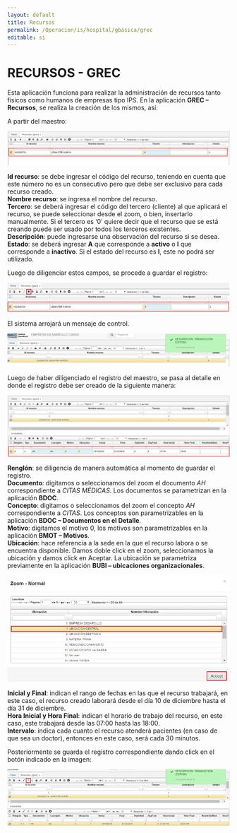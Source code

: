 ```yaml
---
layout: default
title: Recursos
permalink: /Operacion/is/hospital/gbasica/grec
editable: si
---
```


# RECURSOS - GREC


Esta aplicación funciona para realizar la administración de recursos tanto físicos como humanos de empresas tipo IPS. En la aplicación **GREC – Recursos**, se realiza la creación de los mismos, así:  

A partir del maestro:


![](grec1.png)


**Id recurso**: se debe ingresar el código del recurso, teniendo en cuenta que este número no es un consecutivo pero que debe ser exclusivo para cada recurso creado.  
**Nombre recurso**: se ingresa el nombre del recurso.  
**Tercero**: se deberá ingresar el código del tercero (cliente) al que aplicará el recurso, se puede seleccionar desde el zoom, o bien, insertarlo manualmente. Si el tercero es ‘0’ quiere decir que el recurso que se está creando puede ser usado por todos los terceros existentes.  
**Descripción**: puede ingresarse una observación del recurso si se desea.  
**Estado**: se deberá ingresar **A** que corresponde a **activo** o **I** que corresponde a **inactivo**. Si el estado del recurso es **I**, este no podrá ser utilizado.  

Luego de diligenciar estos campos, se procede a guardar el registro:


![](grec2.png)


El sistema arrojará un mensaje de control.  


![](grec3.png)


Luego de haber diligenciado el registro del maestro, se pasa al detalle en donde el registro debe ser creado de la siguiente manera:  


![](grec4.png)


**Renglón**: se diligencia de manera automática al momento de guardar el registro.  
**Documento**: digitamos o seleccionamos del zoom el documento _AH_ correspondiente a _CITAS MÉDICAS_. Los documentos se parametrizan en la aplicación **BDOC**.  
**Concepto**: digitamos o seleccionamos del zoom el concepto _AH_ correspondiente a _CITAS_. Los conceptos son parametrizables en la aplicación **BDOC – Documentos en el Detalle**.  
**Motivo**: digitamos el motivo 0, los motivos son parametrizables en la aplicación **BMOT – Motivos**.  
**Ubicación**: hace referencia a la sede en la que el recurso labora o se encuentra disponible. Damos doble click en el zoom, seleccionamos la ubicación y damos click en Aceptar. La ubicación se parametriza previamente en la aplicación **BUBI – ubicaciones organizacionales**.  


![](grec5.png)


**Inicial y Final**: indican el rango de fechas en las que el recurso trabajará, en este caso, el recurso creado laborará desde el día 10 de diciembre hasta el día 31 de diciembre.  
**Hora Inicial y Hora Final**: indican el horario de trabajo del recurso, en este caso, este trabajará desde las 07:00 hasta las 18:00.  
**Intervalo**: indica cada cuanto el recurso atenderá pacientes (en caso de que sea un doctor), entonces en este caso, será cada 30 minutos.  

Posteriormente se guarda el registro correspondiente dando click en el botón indicado en la imagen:  


![](grec6.png)









